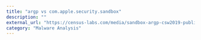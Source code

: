 ```yaml
---
title: "argp vs com.apple.security.sandbox"
description: ""
external_url: "https://census-labs.com/media/sandbox-argp-csw2019-public.pdf"
category: "Malware Analysis"
---
```

